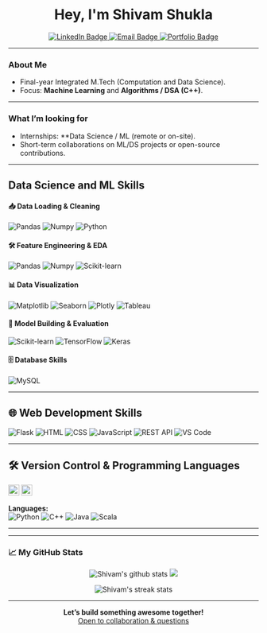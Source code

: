 
<p align="center">
  <h1 align="center">Hey, I'm <strong>Shivam Shukla</strong> </h1>
</p>

<p align="center">
  <a href="https://www.linkedin.com/in/shivam-shukla-a462b3223/" target="_blank" rel="noreferrer">
    <img src="https://img.shields.io/badge/LinkedIn-Connect-0A66C2?logo=linkedin&logoColor=white&style=for-the-badge" alt="LinkedIn Badge"/>
  </a>
  <a href="mailto:shivamshuklass661@gmail.com" target="_blank" rel="noreferrer">
    <img src="https://img.shields.io/badge/Email-Say%20Hi-D14836?logo=gmail&logoColor=white&style=for-the-badge" alt="Email Badge"/>
  </a>
  <a href="https://shivam-shukl.github.io/portfolio/" target="_blank" rel="noreferrer">
    <img src="https://img.shields.io/badge/Portfolio-Visit-24292F?logo=githubpages&logoColor=white&style=for-the-badge" alt="Portfolio Badge"/>
  </a>
</p>

---

###  About Me

- Final-year Integrated M.Tech (Computation and Data Science).  
- Focus: **Machine Learning** and **Algorithms / DSA (C++)**.  
---
###  What I’m looking for
- Internships: **Data Science / ML (remote or on-site).  
- Short-term collaborations on ML/DS projects or open-source contributions.
---

##  Data Science and ML Skills 

#### 📥 Data Loading & Cleaning
<p>
  <img alt="Pandas" src="https://img.shields.io/badge/Pandas-150458?style=flat-square&logo=pandas&logoColor=white"/>
  <img alt="Numpy" src="https://img.shields.io/badge/Numpy-013243?style=flat-square&logo=numpy&logoColor=white"/>
  <img alt="Python" src="https://img.shields.io/badge/Python-3776AB?style=flat-square&logo=python&logoColor=white"/>
</p>

#### 🛠️ Feature Engineering & EDA
<p>
  <img alt="Pandas" src="https://img.shields.io/badge/Pandas-150458?style=flat-square&logo=pandas&logoColor=white"/>
  <img alt="Numpy" src="https://img.shields.io/badge/Numpy-013243?style=flat-square&logo=numpy&logoColor=white"/>
  <img alt="Scikit-learn" src="https://img.shields.io/badge/Scikit--learn-F7931E?style=flat-square&logo=scikit-learn&logoColor=white"/>
</p>

#### 📊 Data Visualization
<p>
  <img alt="Matplotlib" src="https://img.shields.io/badge/Matplotlib-11557C?style=flat-square&logo=matplotlib&logoColor=white"/>
  <img alt="Seaborn" src="https://img.shields.io/badge/Seaborn-3776AB?style=flat-square&logo=python&logoColor=white"/>
  <img alt="Plotly" src="https://img.shields.io/badge/Plotly-3F4F75?style=flat-square&logo=plotly&logoColor=white"/>
  <img alt="Tableau" src="https://img.shields.io/badge/Tableau-E97627?style=flat-square&logo=tableau&logoColor=white"/>
</p>

#### 🤖 Model Building & Evaluation
<p>
  <img alt="Scikit-learn" src="https://img.shields.io/badge/Scikit--learn-F7931E?style=flat-square&logo=scikit-learn&logoColor=white"/>
  <img alt="TensorFlow" src="https://img.shields.io/badge/TensorFlow-FF6F00?style=flat-square&logo=tensorflow&logoColor=white"/>
  <img alt="Keras" src="https://img.shields.io/badge/Keras-D00000?style=flat-square&logo=keras&logoColor=white"/>
</p>

#### 🗄️ Database Skills
<p>
  <img alt="MySQL" src="https://img.shields.io/badge/MySQL-4479A1?style=flat-square&logo=mysql&logoColor=white"/>
</p>

---

## 🌐 Web Development Skills
<p>
  <img alt="Flask" src="https://img.shields.io/badge/Flask-000000?style=flat-square&logo=flask&logoColor=white"/>
  <img alt="HTML" src="https://img.shields.io/badge/HTML5-E34F26?style=flat-square&logo=html5&logoColor=white"/>
  <img alt="CSS" src="https://img.shields.io/badge/CSS3-1572B6?style=flat-square&logo=css3&logoColor=white"/>
  <img alt="JavaScript" src="https://img.shields.io/badge/JavaScript-F7DF1E?style=flat-square&logo=javascript&logoColor=black"/>
  <img alt="REST API" src="https://img.shields.io/badge/REST-02569B?style=flat-square&logo=fastapi&logoColor=white"/>
  <img alt="VS Code" src="https://img.shields.io/badge/VSCode-007ACC?style=flat-square&logo=visual-studio-code&logoColor=white"/>
</p>

---

## 🛠️ Version Control & Programming Languages

<p>
  <img alt="Git" src="https://img.icons8.com/color/48/000000/git.png" width="22" title="Git"/>
  <img alt="GitHub" src="https://img.icons8.com/ios-glyphs/30/000000/github.png" width="22" title="GitHub"/>
</p>

**Languages:**  
<img alt="Python" src="https://img.shields.io/badge/Python-8%2F10-3776AB?style=flat-square&logo=python&logoColor=white"/>
<img alt="C++" src="https://img.shields.io/badge/C++-10%2F10-00599C?style=flat-square&logo=c%2B%2B&logoColor=white"/>
<img alt="Java" src="https://img.shields.io/badge/Java-7%2F10-007396?style=flat-square&logo=java&logoColor=white"/>
<img alt="Scala" src="https://img.shields.io/badge/Scala-6%2F10-DC322F?style=flat-square&logo=scala&logoColor=white"/>


---





<!-- ### 🚩 Featured Projects

<!-- <a href="https://github.com/Shivam-Shukl/200-Days-ML-Theory-Full-Stack-ML-Development-Challenge">
<!--   <img src="https://github-readme-stats.vercel.app/api/pin/?username=Shivam-Shukl&repo=200-Days-ML-Theory-Full-Stack-ML-Development-Challenge&theme=buefy" />
</a> -->
<!-- <a href="https://github.com/Shivam-Shukl/Real-Estate-Price-Prediction---Bengaluru">
  <img src="https://github-readme-stats.vercel.app/api/pin/?username=Shivam-Shukl&repo=Real-Estate-Price-Prediction---Bengaluru&theme=buefy" />
</a> -->

---

### 📈 My GitHub Stats

<p align="center">
  <img src="https://github-readme-stats.vercel.app/api?username=Shivam-Shukl&show_icons=true&theme=buefy&hide_border=true" alt="Shivam's github stats"/>
  <img src="https://github-readme-stats.vercel.app/api/top-langs/?username=Shivam-Shukl&layout=compact&theme=buefy&hide_border=true"/>
</p>

<p align="center">
      <img src="https://streak-stats.demolab.com?user=Shivam-Shukl&theme=buefy&hide_border=true" alt="Shivam's streak stats"/>
</p>

---



<p align="center">
  <b>Let’s build something awesome together!</b>
  <br/>
  <a href="https://github.com/Shivam-Shukl/Shivam-Shukla/issues">Open to collaboration & questions</a>
</p>




